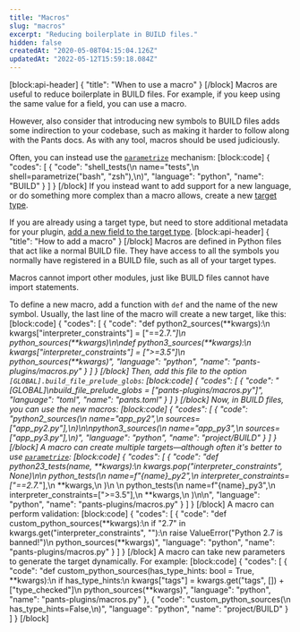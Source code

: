 ```yaml
---
title: "Macros"
slug: "macros"
excerpt: "Reducing boilerplate in BUILD files."
hidden: false
createdAt: "2020-05-08T04:15:04.126Z"
updatedAt: "2022-05-12T15:59:18.084Z"
---
```

[block:api-header]
{
  "title": "When to use a macro"
}
[/block]
Macros are useful to reduce boilerplate in BUILD files. For example, if you keep using the same value for a field, you can use a macro. 

However, also consider that introducing new symbols to BUILD files adds some indirection to your codebase, such as making it harder to follow along with the Pants docs. As with any tool, macros should be used judiciously.

Often, you can instead use the [`parametrize`](doc:targets) mechanism:
[block:code]
{
  "codes": [
    {
      "code": "shell_tests(\n    name=\"tests\",\n    shell=parametrize(\"bash\", \"zsh\"),\n)",
      "language": "python",
      "name": "BUILD"
    }
  ]
}
[/block]
If you instead want to add support for a new language, or do something more complex than a macro allows, create a new [target type](doc:target-api-new-targets).

If you are already using a target type, but need to store additional metadata for your plugin, [add a new field to the target type](doc:target-api-extending-targets).
[block:api-header]
{
  "title": "How to add a macro"
}
[/block]
Macros are defined in Python files that act like a normal BUILD file. They have access to all the symbols you normally have registered in a BUILD file, such as all of your target types. 

Macros cannot import other modules, just like BUILD files cannot have import statements.

To define a new macro, add a function with `def` and the name of the new symbol. Usually, the last line of the macro will create a new target, like this:
[block:code]
{
  "codes": [
    {
      "code": "def python2_sources(**kwargs):\n    kwargs[\"interpreter_constraints\"] = [\"==2.7.*\"]\n    python_sources(**kwargs)\n\ndef python3_sources(**kwargs):\n    kwargs[\"interpreter_constraints\"] = [\">=3.5\"]\n    python_sources(**kwargs)",
      "language": "python",
      "name": "pants-plugins/macros.py"
    }
  ]
}
[/block]
Then, add this file to the option `[GLOBAL].build_file_prelude_globs`:
[block:code]
{
  "codes": [
    {
      "code": "[GLOBAL]\nbuild_file_prelude_globs = [\"pants-plugins/macros.py\"]",
      "language": "toml",
      "name": "pants.toml"
    }
  ]
}
[/block]
Now, in BUILD files, you can use the new macros:
[block:code]
{
  "codes": [
    {
      "code": "python2_sources(\n    name=\"app_py2\",\n    sources=[\"app_py2.py\"],\n)\n\npython3_sources(\n    name=\"app_py3\",\n    sources=[\"app_py3.py\"],\n)",
      "language": "python",
      "name": "project/BUILD"
    }
  ]
}
[/block]
A macro can create multiple targets—although often it's better to use [`parametrize`](doc:targets):
[block:code]
{
  "codes": [
    {
      "code": "def python23_tests(name, **kwargs):\n    kwargs.pop(\"interpreter_constraints\", None)\n\n    python_tests(\n        name=f\"{name}_py2\",\n        interpreter_constraints=[\"==2.7.*\"],\n        **kwargs,\n    )\n \n    python_tests(\n        name=f\"{name}_py3\",\n        interpreter_constraints=[\">=3.5\"],\n        **kwargs,\n    )\n\n",
      "language": "python",
      "name": "pants-plugins/macros.py"
    }
  ]
}
[/block]
A macro can perform validation:
[block:code]
{
  "codes": [
    {
      "code": "def custom_python_sources(**kwargs):\n    if \"2.7\" in kwargs.get(\"interpreter_constraints\", \"\"):\n        raise ValueError(\"Python 2.7 is banned!\")\n    python_sources(**kwargs)",
      "language": "python",
      "name": "pants-plugins/macros.py"
    }
  ]
}
[/block]
A macro can take new parameters to generate the target dynamically. For example:
[block:code]
{
  "codes": [
    {
      "code": "def custom_python_sources(has_type_hints: bool = True, **kwargs):\n    if has_type_hints:\n        kwargs[\"tags\"] = kwargs.get(\"tags\", []) + [\"type_checked\"]\n    python_sources(**kwargs)",
      "language": "python",
      "name": "pants-plugins/macros.py"
    },
    {
      "code": "custom_python_sources(\n    has_type_hints=False,\n)",
      "language": "python",
      "name": "project/BUILD"
    }
  ]
}
[/block]